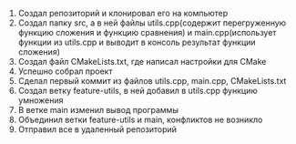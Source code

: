 1. Создал репозиторий и клонировал его на компьютер
2. Создал папку src, а в ней файлы utils.cpp(содержит перегруженную функцию сложения и функцию сравнения) и main.cpp(использует функции из utils.cpp и выводит в консоль результат функции сложения)
3. Создал файл CMakeLists.txt, где написал настройки для CMake
4. Успешно собрал проект
5. Сделал первый коммит из файлов utils.cpp, main.cpp, CMakeLists.txt
6. Создал ветку feature-utils, в ней добавил в utils.cpp функцию умножения
7. В ветке main изменил вывод программы
8. Объединил ветки feature-utils и main, конфликтов не возникло
9. Отправил все в удаленный репозиторий
